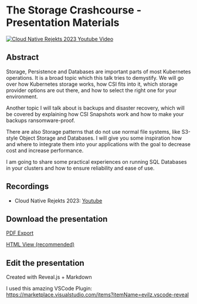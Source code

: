 # The Storage Crashcourse - Presentation Materials

[![Cloud Native Rejekts 2023 Youtube Video](https://img.youtube.com/vi/bXnhTLLoHBs/0.jpg)](https://youtu.be/bXnhTLLoHBs)

## Abstract

Storage, Persistence and Databases are important parts of most Kubernetes operations. It is a broad topic which this talk tries to demystify. We will go over how Kubernetes storage works, how CSI fits into it, which storage provider options are out there, and how to select the right one for your environment.

Another topic I will talk about is backups and disaster recovery, which will be covered by explaining how CSI Snapshots work and how to make your backups ransomware-proof.

There are also Storage patterns that do not use normal file systems, like S3-style Object Storage and Databases. I will give you some inspiration how and where to integrate them into your applications with the goal to decrease cost and increase performance.

I am going to share some practical experiences on running SQL Databases in your clusters and how to ensure reliability and ease of use.

## Recordings

- Cloud Native Rejekts 2023: [Youtube](https://youtu.be/bXnhTLLoHBs?si=OjPd7Zs7oO0uyDR_)

## Download the presentation

[PDF Export](./export/TheStorageCrashcourse.pdf)

[HTML View (recommended)](./export/index.html)

## Edit the presentation

Created with Reveal.js + Markdown

I used this amazing VSCode Plugin: https://marketplace.visualstudio.com/items?itemName=evilz.vscode-reveal